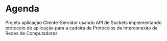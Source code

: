 # Agenda

Projeto aplicação Cliente-Servidor usando API de Sockets implementando protocolo de aplicação para a cadeira de Protocolos de Interconexão de Redes de Computadores
